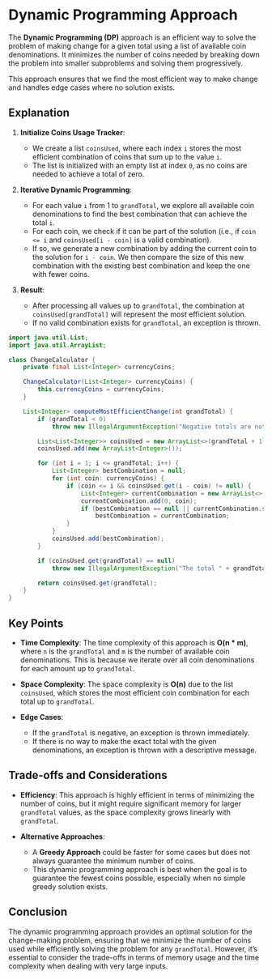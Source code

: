 # Dynamic Programming Approach

The **Dynamic Programming (DP)** approach is an efficient way to solve the problem of making change for a given total using a list of available coin denominations. It minimizes the number of coins needed by breaking down the problem into smaller subproblems and solving them progressively.

This approach ensures that we find the most efficient way to make change and handles edge cases where no solution exists.

## Explanation

1. **Initialize Coins Usage Tracker**: 
   - We create a list `coinsUsed`, where each index `i` stores the most efficient combination of coins that sum up to the value `i`.
   - The list is initialized with an empty list at index `0`, as no coins are needed to achieve a total of zero.

2. **Iterative Dynamic Programming**: 
   - For each value `i` from 1 to `grandTotal`, we explore all available coin denominations to find the best combination that can achieve the total `i`.
   - For each coin, we check if it can be part of the solution (i.e., if `coin <= i` and `coinsUsed[i - coin]` is a valid combination). 
   - If so, we generate a new combination by adding the current coin to the solution for `i - coin`. We then compare the size of this new combination with the existing best combination and keep the one with fewer coins.

3. **Result**: 
   - After processing all values up to `grandTotal`, the combination at `coinsUsed[grandTotal]` will represent the most efficient solution.
   - If no valid combination exists for `grandTotal`, an exception is thrown.


```java
import java.util.List;
import java.util.ArrayList;

class ChangeCalculator {
    private final List<Integer> currencyCoins;

    ChangeCalculator(List<Integer> currencyCoins) {
        this.currencyCoins = currencyCoins;
    }

    List<Integer> computeMostEfficientChange(int grandTotal) {
        if (grandTotal < 0) 
            throw new IllegalArgumentException("Negative totals are not allowed.");

        List<List<Integer>> coinsUsed = new ArrayList<>(grandTotal + 1);
        coinsUsed.add(new ArrayList<Integer>());

        for (int i = 1; i <= grandTotal; i++) {
            List<Integer> bestCombination = null;
            for (int coin: currencyCoins) {
                if (coin <= i && coinsUsed.get(i - coin) != null) {
                    List<Integer> currentCombination = new ArrayList<>(coinsUsed.get(i - coin));
                    currentCombination.add(0, coin);
                    if (bestCombination == null || currentCombination.size() < bestCombination.size())
                        bestCombination = currentCombination;
                }
            }
            coinsUsed.add(bestCombination);
        }

        if (coinsUsed.get(grandTotal) == null)
            throw new IllegalArgumentException("The total " + grandTotal + " cannot be represented in the given currency.");

        return coinsUsed.get(grandTotal);
    }
}
```

## Key Points

- **Time Complexity**: The time complexity of this approach is **O(n * m)**, where `n` is the `grandTotal` and `m` is the number of available coin denominations. This is because we iterate over all coin denominations for each amount up to `grandTotal`.
  
- **Space Complexity**: The space complexity is **O(n)** due to the list `coinsUsed`, which stores the most efficient coin combination for each total up to `grandTotal`.

- **Edge Cases**:

  - If the `grandTotal` is negative, an exception is thrown immediately.
  - If there is no way to make the exact total with the given denominations, an exception is thrown with a descriptive message.

## Trade-offs and Considerations

- **Efficiency**: This approach is highly efficient in terms of minimizing the number of coins, but it might require significant memory for larger `grandTotal` values, as the space complexity grows linearly with `grandTotal`.
  
- **Alternative Approaches**: 

  - A **Greedy Approach** could be faster for some cases but does not always guarantee the minimum number of coins.
  - This dynamic programming approach is best when the goal is to guarantee the fewest coins possible, especially when no simple greedy solution exists.

## Conclusion

The dynamic programming approach provides an optimal solution for the change-making problem, ensuring that we minimize the number of coins used while efficiently solving the problem for any `grandTotal`. However, it’s essential to consider the trade-offs in terms of memory usage and the time complexity when dealing with very large inputs.
